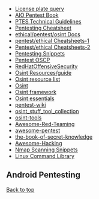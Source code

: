 <a name="top"></a>
* [License plate query](https://www.regcheck.org.uk/api/reg.asmx?op=CheckCanada)
* [AIO Pentest Book](https://book.hacktricks.xyz/generic-methodologiesand-resources/pentesting-network)
* [PTES Technical Guidelines](http://www.pentest-standard.org/index.php/PTES_Technical_Guidelines)
* [Pentesting Cheatsheet](https://hausec.com/pentesting-cheatsheet/)
* [ethical/pentest/osint Docs](https://lira.epac.to/DOCS-TECH/)
* [pentest/ethical Cheatsheets-1](https://doc.lagout.org/Others/cheat-sheets/)
* [Pentest/ethical Cheatsheets-2](https://scadahacker.com/library/Documents/Cheat_Sheets/)
* [Pentesting Snippets](https://highon.coffee/blog/)
* [Pentest OSCP](https://scriptkidd1e.wordpress.com/oscp-journey/)
* [RedHatOffensiveSecurity](https://www.ired.team/offensive-security-experiments/offensive-security-cheetsheets)
* [Osint Resources/guide](https://cheatsheet.haax.fr/open-source-intelligence-osint/)
* [Osint resource list](#Osint-resource-list)
* [Osint](https://osint.link/)
* [Osint framework](https://osintframework.com/)
* [Osint essentials](https://www.osintessentials.com/)
* [pentest-wiki](https://github.com/nixawk/pentest-wiki) 
* [osint_stuff_tool_collection](https://github.com/cipher387/osint_stuff_tool_collection)
* [osint-tools](https://www.advisor-bm.com/osint-tools)
* [Awesome-Red-Teaming](https://github.com/yeyintminthuhtut/Awesome-Red-Teaming)
* [awesome-pentest](https://github.com/enaqx/awesome-pentest)
* [the-book-of-secret-knowledge](https://github.com/trimstray/the-book-of-secret-knowledge)
* [Awesome-Hacking](https://github.com/Hack-with-Github/Awesome-Hacking)
* [Nmap Scanning Snippets](https://nmap.org/book/nse-usage.html)
* [Linux Command Library](https://linuxcommandlibrary.com/basic/oneliners)


[](#)

[](#)

[](#)

[](#)

[](#)

[](#)

[](#)

[](#)

[](#)

[](#)

[](#)

[](#)

[](#)

[](#)

[](#)

[](#)

[](#)

[](#)

[](#)

[](#)

[](#)

[](#)


## Android Pentesting


[Back to top](#top)
